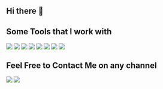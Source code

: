## Hi there 👋



</div>
</div>

## Some Tools that I work with
  <!-- Tools  -->
  <div style="display: inline_block">
    <img align="center" src="https://img.shields.io/badge/Python-14354C?style=for-the-badge&logo=python&logoColor=white" />
    <img align="center" src="https://img.shields.io/badge/Jupyter-F37626.svg?&style=for-the-badge&logo=Jupyter&logoColor=white" />
    <img align="center" src="https://img.shields.io/badge/Pandas-2C2D72?style=for-the-badge&logo=pandas&logoColor=white" />
    <img align="center" src="https://img.shields.io/badge/Streamlit-FF4B4B?style=for-the-badge&logo=Streamlit&logoColor=white" />
    <img align="center" src="https://img.shields.io/badge/conda-342B029.svg?&style=for-the-badge&logo=anaconda&logoColor=white" />
    <img align="center" src="https://img.shields.io/badge/sqlite-%2307405e.svg?style=for-the-badge&logo=sqlite&logoColor=white" />
    <img align="center"src="https://img.shields.io/badge/numpy-%23013243.svg?style=for-the-badge&logo=numpy&logoColor=white"/>
    <img align="center"src="https://img.shields.io/badge/Plotly-%233F4F75.svg?style=for-the-badge&logo=plotly&logoColor=white"/>
  </div>

 ## Feel Free to Contact Me on any channel
<div> 
  <a href="https://www.linkedin.com/in/jo%C3%A3o-pedro-diniz-b997b5220/" target="_blank"><img src="https://img.shields.io/badge/-LinkedIn-%230077B5?style=for-the-badge&logo=linkedin&logoColor=white"></a>
  <a href = "mailto:joopedrodiniz@gmail.com"><img src="https://img.shields.io/badge/Gmail-D14836?style=for-the-badge&logo=gmail&logoColor=white"></a>
</div>


